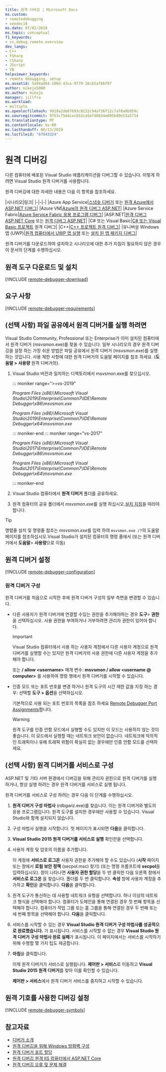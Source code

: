```yaml
---
title: 원격 디버깅 | Microsoft Docs
ms.custom:
- remotedebugging
- seodec18
ms.date: 07/02/2018
ms.topic: conceptual
f1_keywords:
- vs.debug.remote.overview
dev_langs:
- C++
- FSharp
- CSharp
- JScript
- VB
helpviewer_keywords:
- remote debugging, setup
ms.assetid: 5a94ad64-100d-43ca-9779-16cb5af86f97
author: mikejo5000
ms.author: mikejo
manager: jillfra
ms.workload:
- multiple
ms.openlocfilehash: 9918a2de67693c0232c94a736f12c7af0a0b959c
ms.sourcegitcommit: 9753c7544cec852ca5efd0834e0956d9e53a5734
ms.translationtype: MT
ms.contentlocale: ko-KR
ms.lasthandoff: 06/13/2019
ms.locfileid: "67043324"
---
```

# <a name="remote-debugging"></a>원격 디버깅
다른 컴퓨터에 배포된 Visual Studio 애플리케이션을 디버그할 수 있습니다. 이렇게 하려면 Visual Studio 원격 디버거를 사용합니다.

원격 디버깅에 대한 자세한 내용은 다음 이 항목을 참조하세요.

|시나리오|링크|
|-|-|-|
|Azure App Service|[스냅숏 디버거](../debugger/debug-live-azure-applications.md) 또는 [원격 Azure에서 ASP.NET 디버그](../debugger/remote-debugging-azure.md)|
|Azure VM|[Azure의 원격 디버그 ASP.NET](../debugger/remote-debugging-azure.md)|
|Azure Service Fabric|[Azure Service Fabric 응용 프로그램 디버그](/azure/service-fabric/service-fabric-debugging-your-application#debug-a-remote-service-fabric-application)|
|ASP.NET|[원격 디버그 ASP.NET Core](../debugger/remote-debugging-aspnet-on-a-remote-iis-computer.md) 또는 [원격 디버그 ASP.NET](../debugger/remote-debugging-aspnet-on-a-remote-iis-7-5-computer.md)|
|C# 또는 Visual Basic|[C# 또는 Visual Basic 프로젝트](../debugger/remote-debugging-csharp.md) 원격 디버그|
|C++|[C++ 프로젝트 원격 디버그](../debugger/remote-debugging-cpp.md)|
|유니버설 Windows 앱 (UWP)|[원격 컴퓨터에서 UWP 앱 실행](../debugger/run-windows-store-apps-on-a-remote-machine.md) 또는 [설치 된 앱 패키지 디버그](../debugger/debug-installed-app-package.md)|

원격 디버거를 다운로드하여 설치하고 시나리오에 대한 추가 지침이 필요하지 않은 경우 이 문서의 단계를 수행하십시오.

## <a name="download-and-install-the-remote-tools"></a>원격 도구 다운로드 및 설치

[!INCLUDE [remote-debugger-download](../debugger/includes/remote-debugger-download.md)]

## <a name="requirements_msvsmon"></a> 요구 사항

[!INCLUDE [remote-debugger-requirements](../debugger/includes/remote-debugger-requirements.md)]

## <a name="fileshare_msvsmon"></a> (선택 사항) 파일 공유에서 원격 디버거를 실행 하려면

Visual Studio Community, Professional 또는 Enterprise가 이미 설치된 컴퓨터에서 원격 디버거 (msvsmon.exe)를 찾을 수 있습니다. 일부 시나리오의 경우 원격 디버깅을 설정 하는 가장 쉬운 방법은 파일 공유에서 원격 디버거 (msvsmon.exe)를 실행 하는 것입니다. 사용 제한 사항에 대한 원격 디버거의 도움말 페이지를 참조 하세요. (**도움말 > 사용량** 원격 디버거의).

1. Visual Studio 버전과 일치하는 디렉토리에서 msvsmon.exe를 찾으십시오.

   ::: moniker range=">=vs-2019"

   *Program Files (x86)\Microsoft Visual Studio\2019\Enterprise\Common7\IDE\Remote Debugger\x86\msvsmon.exe*

   *Program Files (x86)\Microsoft Visual Studio\2019\Enterprise\Common7\IDE\Remote Debugger\x64\msvsmon.exe*

   ::: moniker-end
   ::: moniker range="vs-2017"

   *Program Files (x86)\Microsoft Visual Studio\2017\Enterprise\Common7\IDE\Remote Debugger\x86\msvsmon.exe*

   *Program Files (x86)\Microsoft Visual Studio\2017\Enterprise\Common7\IDE\Remote Debugger\x64\msvsmon.exe*

   ::: moniker-end

2. Visual Studio 컴퓨터에서 **원격 디버거** 폴더를 공유하세요.

3. 원격 컴퓨터의 공유 폴더에서 *msvsmon.exe*를 실행 하십시오.[설치 지침](#bkmk_setup)을 따라야 합니다.

> [!TIP]
> 명렬줄 설치 및 명령줄 참조는 *msvsmon.exe*를 입력 하여 ``msvsmon.exe /?``의 도움말 페이지를 참조하십시오.Visual Studio가 설치된 컴퓨터의 명령 줄에서 (또는 원격 디버거에서 **도움말**> **사용량**으로 이동)

## <a name="bkmk_setup"></a> 원격 디버거 설정

[!INCLUDE [remote-debugger-configuration](../debugger/includes/remote-debugger-configuration.md)]

### <a name="configure_msvsmon"></a> 원격 디버거 구성
원격 디버거를 처음으로 시작한 후에 원격 디버거 구성의 일부 측면을 변경할 수 있습니다.

- 다른 사용자가 원격 디버거에 연결할 수있는 권한을 추가해야하는 경우 **도구**> **권한**을 선택하십시오. 사용 권한을 부여하거나 거부하려면 관리자 권한이 있어야 합니다.

     > [!IMPORTANT]
     > Visual Studio 컴퓨터에서 사용 하는 사용자 계정에서 다른 사용자 계정으로 원격 디버거를 실행할 수는 있지만 원격 디버거의 사용 권한에 다른 사용자 계정을 추가 해야 합니다.

     또는 **/ allow \<username>** 매개 변수: **msvsmon / allow <username @ computer>** 를 사용하여 명령 행에서 원격 디버거를 시작할 수 있습니다.

- 인증 모드 또는 포트 번호를 변경 하거나 원격 도구의 시간 제한 값을 지정 하는 경우: 선택할 **도구 > 옵션**을 선택하십시오.

     기본적으로 사용 되는 포트 번호의 목록을 참조 하세요 [Remote Debugger Port Assignments](../debugger/remote-debugger-port-assignments.md)합니다.

     > [!WARNING]
     > 원격 도구를 인증 안함 모드에서 실행할 수도 있지만 이 모드는 사용하지 않는 것이 좋습니다. 이 모드에서 실행할 때는 네트워크 보안이 없습니다. 네트워크에 악의적인 트래픽이나 유해 트래픽 위험이 확실히 없는 경우에만 인증 안함 모드를 선택하세요.

## <a name="bkmk_configureService"></a> (선택 사항) 원격 디버거를 서비스로 구성
ASP.NET 및 기타 서버 환경에서 디버깅을 위해 관리자 권한으로 원격 디버거를 실행 하거나, 항상 실행 하려는 경우 원격 디버거를 서비스로 실행 됩니다.

 원격 디버거를 서비스로 구성 하려는 경우 다음 이 단계를 수행하십시오.

1. **원격 디버거 구성 마법사** (rdbgwiz.exe)를 찾습니다. 이는 원격 디버거와 별도의 응용 프로그램입니다. 원격 도구를 설치한 경우에만 사용할 수 있습니다. Visual Studio와 함께 설치되지 않습니다.

2. 구성 마법사 실행을 시작합니다. 첫 페이지가 표시되면 **다음**을 클릭합니다.

3. **Visual Studio 2015 원격 디버거를 서비스로 실행** 확인란을 선택합니다.

4. 사용자 계정 및 암호의 이름을 추가합니다.

    이 계정에 **서비스로 로그온** 사용자 권한을 추가해야 할 수도 있습니다 (**시작** 페이지 또는 창에서 **로컬 보안 정책** (secpol.msc) 찾기) (또는 명령 프롬프트에 **secpol**을 입력하십시오). 창이 나타나면 **사용자 권한 할당**을 두 번 클릭한 다음 오른쪽 창에서 **서비스로 로그온** 을 찾습니다. 폴더를 두 번 클릭합니다. **속성** 창에 사용자 계정을 추가하고 **확인**을 클릭합니다. **다음**을 클릭합니다.

5. 원격 도구가 통신하는 데 사용할 네트워크 유형을 선택합니다. 하나 이상의 네트워크 형식을 선택해야 합니다. 컴퓨터가 도메인을 통해 연결된 경우 첫 번째 항목을 선택해야 합니다. 컴퓨터가 작업 그룹 또는 홈 그룹을 통해 연결된 경우 두 번째 또는 세 번째 항목을 선택해야 합니다. **다음**을 클릭합니다.

6. 서비스를 시작할 수 있는 경우 **Visual Studio 원격 디버거 구성 마법사를 성공적으로 완료했습니다.** 가 표시됩니다. 서비스를 시작할 수 없는 경우 **Visual Studio 원격 디버거 구성 마법사 완료 실패**가 표시됩니다. 이 페이지에서는 서비스를 시작하기 위해 수행할 몇 가지 팁도 제공합니다.

7. **마침**을 클릭합니다.

   이제 원격 디버거가 서비스로 실행됩니다. **제어판 > 서비스**로 이동하고 **Visual Studio 2015 원격 디버거**를 찾아 이를 확인할 수 있습니다.

   **제어판 > 서비스**에서 원격 디버거 서비스를 중지하고 시작할 수 있습니다.

## <a name="set-up-debugging-with-remote-symbols"></a>원격 기호를 사용한 디버깅 설정

[!INCLUDE [remote-debugger-symbols](../debugger/includes/remote-debugger-symbols.md)]

## <a name="see-also"></a>참고자료

- [디버거 소개](../debugger/debugger-feature-tour.md)
- [원격 디버깅을 위해 Windows 방화벽 구성](../debugger/configure-the-windows-firewall-for-remote-debugging.md)
- [원격 디버거 포트 할당](../debugger/remote-debugger-port-assignments.md)
- [원격 디버깅 원격 IIS 컴퓨터에서 ASP.NET Core](../debugger/remote-debugging-aspnet-on-a-remote-iis-computer.md)
- [원격 디버깅 오류 및 문제 해결](../debugger/remote-debugging-errors-and-troubleshooting.md)
